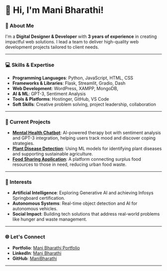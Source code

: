 

# 👋 Hi, I'm Mani Bharathi!

### 🌟 About Me  
I'm a **Digital Designer & Developer** with **3 years of experience** in creating impactful web solutions. I lead a team to deliver high-quality web development projects tailored to client needs. 

---

### 💻 Skills & Expertise  

- **Programming Languages**: Python, JavaScript, HTML, CSS  
- **Frameworks & Libraries**: Flask, Streamlit, Gradio, Dash 
- **Web Development**: WordPress, XAMPP, MongoDB,   
- **AI & ML**: GPT-3, Sentiment Analysis   
- **Tools & Platforms**: Hostinger, GitHub, VS Code 
- **Soft Skills**: Creative problem solving, project leadership, collaboration  

---

### 🚀 Current Projects  

- **[Mental Health Chatbot](https://github.com/manibharathi19/Mental-Health-Chatbot)**: AI-powered therapy bot with sentiment analysis and GPT-3 integration, helping users track mood and discover coping strategies.  
- **[Plant Disease Detection](https://github.com/manibharathi19/Mental-Health-Chatbot)**: Using ML models for identifying plant diseases and supporting sustainable agriculture.  
- **[Food Sharing Application](https://github.com/manibharathi19/Mental-Health-Chatbot)**: A platform connecting surplus food resources to those in need, reducing urban food waste.

---

### 🎯 Interests  

- **Artificial Intelligence**: Exploring Generative AI and achieving Infosys Springboard certification.  
- **Autonomous Systems**: Real-time object detection and AI for autonomous vehicles.  
- **Social Impact**: Building tech solutions that address real-world problems like hunger and waste management.

---

### 🌐 Let's Connect  

- **Portfolio**: [Mani Bharathi Portfolio](https://manibharathi19.github.io/Portfolio/)  
- **LinkedIn**: [Mani Bharathi](https://www.linkedin.com/in/mani-bharathi-r-275190252)  
- **GitHub**: [ManiBharathi](https://github.com/manibharathi19)

--- 


